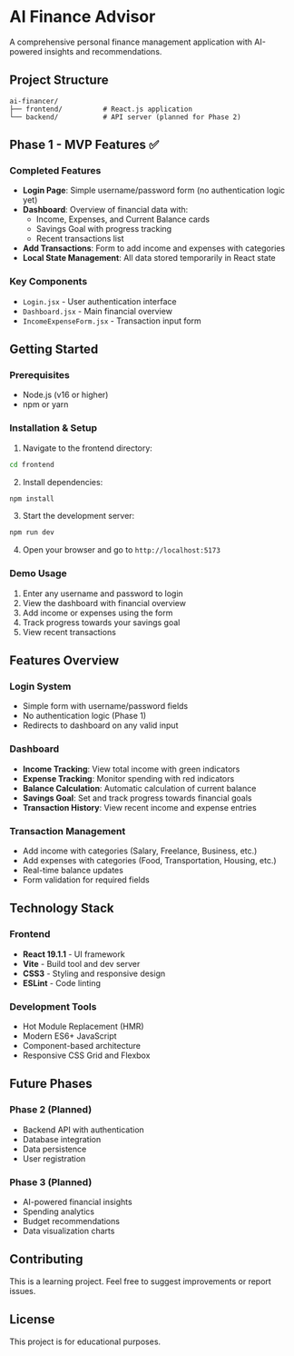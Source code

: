 # AI Finance Advisor

A comprehensive personal finance management application with AI-powered insights and recommendations.

## Project Structure

```
ai-financer/
├── frontend/          # React.js application
└── backend/           # API server (planned for Phase 2)
```

## Phase 1 - MVP Features ✅

### Completed Features
- **Login Page**: Simple username/password form (no authentication logic yet)
- **Dashboard**: Overview of financial data with:
  - Income, Expenses, and Current Balance cards
  - Savings Goal with progress tracking
  - Recent transactions list
- **Add Transactions**: Form to add income and expenses with categories
- **Local State Management**: All data stored temporarily in React state

### Key Components
- `Login.jsx` - User authentication interface
- `Dashboard.jsx` - Main financial overview
- `IncomeExpenseForm.jsx` - Transaction input form

## Getting Started

### Prerequisites
- Node.js (v16 or higher)
- npm or yarn

### Installation & Setup

1. Navigate to the frontend directory:
```bash
cd frontend
```

2. Install dependencies:
```bash
npm install
```

3. Start the development server:
```bash
npm run dev
```

4. Open your browser and go to `http://localhost:5173`

### Demo Usage
1. Enter any username and password to login
2. View the dashboard with financial overview
3. Add income or expenses using the form
4. Track progress towards your savings goal
5. View recent transactions

## Features Overview

### Login System
- Simple form with username/password fields
- No authentication logic (Phase 1)
- Redirects to dashboard on any valid input

### Dashboard
- **Income Tracking**: View total income with green indicators
- **Expense Tracking**: Monitor spending with red indicators  
- **Balance Calculation**: Automatic calculation of current balance
- **Savings Goal**: Set and track progress towards financial goals
- **Transaction History**: View recent income and expense entries

### Transaction Management
- Add income with categories (Salary, Freelance, Business, etc.)
- Add expenses with categories (Food, Transportation, Housing, etc.)
- Real-time balance updates
- Form validation for required fields

## Technology Stack

### Frontend
- **React 19.1.1** - UI framework
- **Vite** - Build tool and dev server
- **CSS3** - Styling and responsive design
- **ESLint** - Code linting

### Development Tools
- Hot Module Replacement (HMR)
- Modern ES6+ JavaScript
- Component-based architecture
- Responsive CSS Grid and Flexbox

## Future Phases

### Phase 2 (Planned)
- Backend API with authentication
- Database integration
- Data persistence
- User registration

### Phase 3 (Planned)
- AI-powered financial insights
- Spending analytics
- Budget recommendations
- Data visualization charts

## Contributing

This is a learning project. Feel free to suggest improvements or report issues.

## License

This project is for educational purposes.

